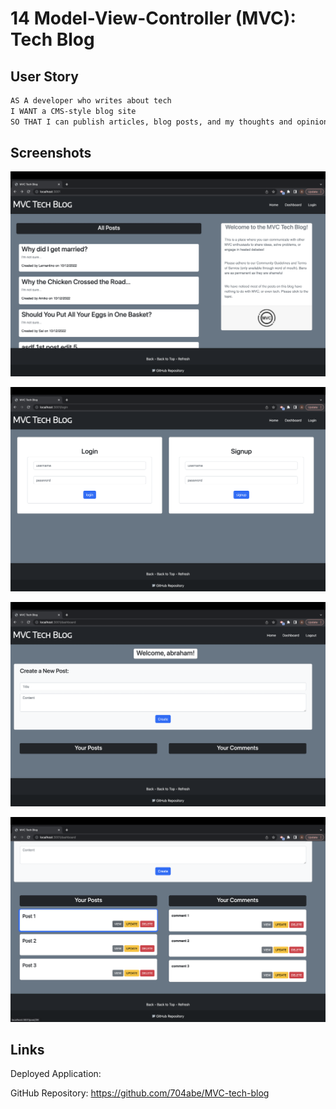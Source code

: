 # 14 Model-View-Controller (MVC): Tech Blog

## User Story

```md
AS A developer who writes about tech
I WANT a CMS-style blog site
SO THAT I can publish articles, blog posts, and my thoughts and opinions
```
## Screenshots

![Homepage](/Assets/Screen%20Shot%202022-10-14%20at%207.20.35%20PM.png)

![Login/Signup](/Assets/Screen%20Shot%202022-10-14%20at%207.20.54%20PM.png)

![Dashboard](/Assets/Screen%20Shot%202022-10-14%20at%207.21.28%20PM.png)

![Posts and Comments](/Assets/Screen%20Shot%202022-10-14%20at%207.25.37%20PM.png) 

## Links

Deployed Application:

GitHub Repository: https://github.com/704abe/MVC-tech-blog